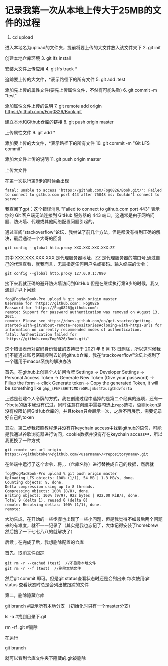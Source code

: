 # 记录我第一次从本地上传大于25MB的文件的过程

1. cd upload 
  
  进入本地名为upload的文件夹，提前将要上传的大文件放入该文件夹下
2. git init 
  
  创建本地仓库环境
3. git lfs install 
  
  安装大文件上传应用
4. git lfs track * 
  
  追踪要上传的大文件，*表示路径下的所有文件
5. git add .test 
  
  添加先上传的属性文件(要先上传属性文件，不然有可能失败)
6. git commit -m "test" 
  
  添加属性文件上传的说明
7. git remote add origin https://github.com/Fog0826/Book.git
  
  建立本地和Github仓库的链接
8. git push origin master 
  
  上传属性文件
9. git add * 
  
  添加要上传的大文件，*表示路径下的所有文件
10. git commit -m "Git LFS commit" 
  
  添加大文件上传的说明
11. git push origin master 
  
  上传大文件  

在第一次执行第9步的时候会出现
```
fatal: unable to access 'https://github.com/Fog0826/Book.git/': Failed to connect to github.com port 443 after 75048 ms: Couldn't connect to server
```
我查阅了gpt：这个错误消息 "Failed to connect to github.com port 443" 表示你的 Git 客户端无法连接到 GitHub 服务器的 443 端口，这通常是由于网络问题、防火墙、代理或其他网络配置问题引起的。

通过查阅“stackoverflow”论坛，我尝试了前几个方法，但是都没有得到正确的解决，最后通过一个大哥的回复
```
git config --global http.proxy XXX.XXX.XXX.XXX:ZZ
```
其中 XXX.XXX.XXX.XXX 是代理服务器地址，ZZ 是代理服务器的端口号,通过自己的代理查看，就我而言，无需指定任何用户名或密码。输入终端的命令：
```
git config --global http.proxy 127.0.0.1:7890
```
接下来我就正确的避开防火墙访问到GitHub
但是在继续执行第9步的时候，我又遇到了以下问题

```
fog@FogMacBook-Pro upload % git push origin master
Username for 'https://github.com': Fog0826
Password for 'https://Fog0826@github.com': 
remote: Support for password authentication was removed on August 13, 2021.
remote: Please see https://docs.github.com/en/get-started/getting-started-with-git/about-remote-repositories#cloning-with-https-urls for information on currently recommended modes of authentication.
fatal: Authentication failed for 'https://github.com/Fog0826/Book.git/'
```
这个错误表示对密码身份验证的支持已于 2021 年 8 月 13 日删除，所以这时候我们不能通过账号密码顺利去访问github仓库，我在“stackoverflow”论坛上找到了一个适用于macos系统的解决办法
  
首先，在github上创建个人访问令牌
  Settings → Developer Settings → Personal Access Token → Generate New Token (Give your password) → Fillup the form → click Generate token → Copy the generated Token, it will be something like `ghp_sFhFsSHhTzMDreGRLjmks4Tzuzgthdvfsrta`
  
  上述是创建个人令牌的方式，我在创建过程中选择的是第二个经典的选项，还有一个beta的版本我没有试过，同时注意在创建中需要勾选上`repo`选项，否则token是没有权限访问GitHub仓库的，并且token只会展示一次，之后不再展示，需要记录好自己的token
  
其次，第二步我按照教程走并没有在keychain access中找到github的语句，可能是我通过谷歌浏览器进行访问，cookie数据并没有存在keychain access中，所以我更换了一种方式

```
git remote set-url origin https://<githubtoken>@github.com/<username>/<repositoryname>.git
```

在终端中运行了这个命令，将<githubtoken>，<username>，<repositoryname>（仓库名称）进行替换成自己的数据，然后就

```
fog@FogMacBook-Pro upload % git push origin master
Uploading LFS objects: 100% (1/1), 54 MB | 1.3 MB/s, done.                                          
Counting objects: 9, done.
Delta compression using up to 8 threads.
Compressing objects: 100% (8/8), done.
Writing objects: 100% (9/9), 922 bytes | 922.00 KiB/s, done.
Total 9 (delta 1), reused 0 (delta 0)
remote: Resolving deltas: 100% (1/1), done.
remote: 
```

大功告成，在开始的一些步骤也出现了一些小问题，但是我觉得不如最后两个问题来的有难度，就不一一记录了（其实是我也忘记了，大体记得安装了homebrew然后搜了一下七七八八的就解决了）


后续；在完成了后，我想删除配置的仓库

首先，取消文件跟踪

```
git rm -r --cached (test)  //不删除本地文件
git rm -r --f (test)  //删除本地文件
```

然后git commit 即可。但是git status查看状态时还是会列出来
每次使用git status 查看状态时总是会列出被跟踪的文件

第二，删除隐藏仓库

git branch  #显示所有本地分支 （初始化时只有一个master分支）

ls -a    #找到目录下.git

rm -rf  .git   #删除 

在运行

git branch

就可以看到仓库文件夹下隐藏的.git被删除